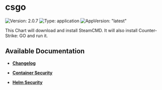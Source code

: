 # csgo

![Version: 2.0.7](https://img.shields.io/badge/Version-2.0.7-informational?style=flat-square) ![Type: application](https://img.shields.io/badge/Type-application-informational?style=flat-square) ![AppVersion: "latest"](https://img.shields.io/badge/AppVersion-"latest"-informational?style=flat-square)

This Chart will download and install SteamCMD. It will also install Counter-Strike: GO and run it.

## Available Documentation

- [**Changelog**](CHANGELOG)

- [**Container Security**](container-security)

- [**Helm Security**](helm-security)

